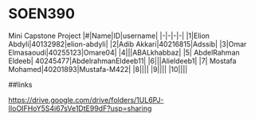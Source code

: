 # SOEN390
Mini Capstone Project
|#|Name|ID|username|
|-|-|-|-|
|1|Elion Abdyli|40132982|elion-abdyli|
|2|Adib Akkari|40216815|Adssib|
|3|Omar Elmasaoudi|40255123|Omare04|
|4|||ABALkhabbaz|
|5| AbdelRahman Eldeeb| 40245477|AbdelrahmanEldeeb11|
|6|||Alieldeeb1|
|7| Mostafa Mohamed|40201893|Mustafa-M422|
|8||||
|9||||
|10||||

##links

https://drive.google.com/drive/folders/1UL6PJ-IIoOIFHoY5S4i67sVe1DtE99dF?usp=sharing
